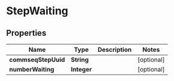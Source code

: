

# StepWaiting


## Properties

| Name | Type | Description | Notes |
|------------ | ------------- | ------------- | -------------|
|**commseqStepUuid** | **String** |  |  [optional] |
|**numberWaiting** | **Integer** |  |  [optional] |



